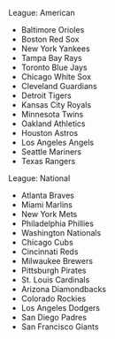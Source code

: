 League: American
- Baltimore Orioles
- Boston Red Sox
- New York Yankees
- Tampa Bay Rays
- Toronto Blue Jays
- Chicago White Sox
- Cleveland Guardians
- Detroit Tigers
- Kansas City Royals
- Minnesota Twins
- Oakland Athletics
- Houston Astros
- Los Angeles Angels
- Seattle Mariners
- Texas Rangers

League: National
- Atlanta Braves
- Miami Marlins
- New York Mets
- Philadelphia Phillies
- Washington Nationals						
- Chicago Cubs
- Cincinnati Reds
- Milwaukee Brewers
- Pittsburgh Pirates
- St. Louis Cardinals						
- Arizona Diamondbacks
- Colorado Rockies
- Los Angeles Dodgers
- San Diego Padres
- San Francisco Giants						